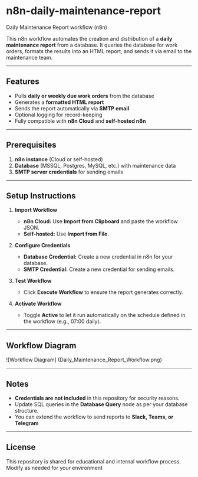 # n8n-daily-maintenance-report
Daily Maintenance Report workflow (n8n)

This n8n workflow automates the creation and distribution of a **daily maintenance report** from a database.
It queries the database for work orders, formats the results into an HTML report, and sends it via email to the maintenance team.

---

## Features
- Pulls **daily or weekly due work orders** from the database
- Generates a **formatted HTML report**
- Sends the report automatically via **SMTP email**
- Optional logging for record-keeping
- Fully compatible with **n8n Cloud** and **self-hosted n8n**

---

## Prerequisites

1. **n8n instance** (Cloud or self-hosted)
2. **Database** (MSSQL, Postgres, MySQL, etc.) with maintenance data
3. **SMTP server credentials** for sending emails

---

## Setup Instructions

1. **Import Workflow**
   - **n8n Cloud:** Use **Import from Clipboard** and paste the workflow JSON.
   - **Self-hosted:** Use **Import from File**.

2. **Configure Credentials**
   - **Database Credential:** Create a new credential in n8n for your database.
   - **SMTP Credential:** Create a new credential for sending emails.

3. **Test Workflow**
   - Click **Execute Workflow** to ensure the report generates correctly.

4. **Activate Workflow**
   - Toggle **Active** to let it run automatically on the schedule defined in the workflow (e.g., 07:00 daily).

---

## Workflow Diagram

![Workflow Diagram] (Daily_Maintenance_Report_Workflow.png)

---

## Notes

- **Credentials are not included** in this repository for security reasons.
- Update SQL queries in the **Database Query** node as per your database structure.
- You can extend the workflow to send reports to **Slack, Teams, or Telegram**

---

## License
This repository is shared for educational and internal workflow process. Modify as needed for your environment
